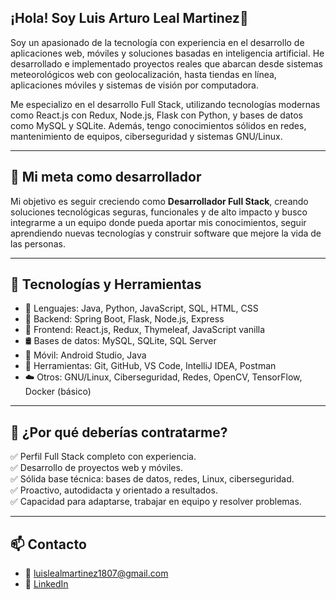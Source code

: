 ## ¡Hola! Soy Luis Arturo Leal Martinez👋

Soy un apasionado de la tecnología con experiencia en el desarrollo de aplicaciones web, móviles y soluciones basadas en inteligencia artificial. He desarrollado e implementado proyectos reales que abarcan desde sistemas meteorológicos web con geolocalización, hasta tiendas en línea, aplicaciones móviles y sistemas de visión por computadora.

Me especializo en el desarrollo Full Stack, utilizando tecnologías modernas como React.js con Redux, Node.js, Flask con Python, y bases de datos como MySQL y SQLite. Además, tengo conocimientos sólidos en redes, mantenimiento de equipos, ciberseguridad y sistemas GNU/Linux.

---

## 🎯 Mi meta como desarrollador

Mi objetivo es seguir creciendo como **Desarrollador Full Stack**, creando soluciones tecnológicas seguras, funcionales y de alto impacto y busco integrarme a un equipo donde pueda aportar mis conocimientos, seguir aprendiendo nuevas tecnologías y construir software que mejore la vida de las personas.

---

## 🧰 Tecnologías y Herramientas

- 🧠 Lenguajes: Java, Python, JavaScript, SQL, HTML, CSS  
- 🚀 Backend: Spring Boot, Flask, Node.js, Express  
- 🎨 Frontend: React.js, Redux, Thymeleaf, JavaScript vanilla  
- 🛢️ Bases de datos: MySQL, SQLite, SQL Server  
- 📱 Móvil: Android Studio, Java  
- 🔧 Herramientas: Git, GitHub, VS Code, IntelliJ IDEA, Postman  
- ☁️ Otros: GNU/Linux, Ciberseguridad, Redes, OpenCV, TensorFlow, Docker (básico)

---

## 💼 ¿Por qué deberías contratarme?

✅ Perfil Full Stack completo con experiencia.  
✅ Desarrollo de proyectos web y móviles.  
✅ Sólida base técnica: bases de datos, redes, Linux, ciberseguridad.  
✅ Proactivo, autodidacta y orientado a resultados.  
✅ Capacidad para adaptarse, trabajar en equipo y resolver problemas.

---

## 📫 Contacto

- 📧 luislealmartinez1807@gmail.com  
- 💼 [LinkedIn](https://www.linkedin.com/in/luis-arturo-leal-martinez-1957391b2/)
<!--
<!--
**luis120721/luis120721** is a ✨ _special_ ✨ repository because its `README.md` (this file) appears on your GitHub profile.

